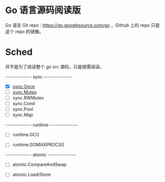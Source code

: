 # Go 语言源码阅读版 


Go 语言 Git repo : https://go.googlesource.com/go ，Github 上的 repo 只是这个 repo 的镜像。   


[rf]: https://reneefrench.blogspot.com/
[cc3-by]: https://creativecommons.org/licenses/by/3.0/

# Sched   

并不是为了阅读整个 go src 源码，只是按需阅读。   

------------- sync --------------

- [x] [sync.Once](src/sync/once_annotation.md)   
- [ ] [sync.Mutex](src/sync/mutex_annotation.md)  
- [ ] sync.RWMutex   
- [ ] sync.Cond  
- [ ] sync.Pool  
- [ ] sync.Map 

------------- runtime --------------
- [ ] runtime.GC()  
- [ ] runtime.GOMAXPROCS()


------------- atomic --------------

- [ ] atomic.CompareAndSwap  
- [ ] atomic.Load/Store   
 